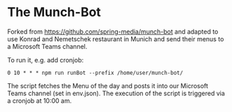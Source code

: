 # The Munch-Bot

Forked from https://github.com/spring-media/munch-bot
and adapted to use Konrad and Nemetschek restaurant in Munich and send their menus to a Microsoft Teams channel.

To run it, e.g. add cronjob:
```
0 10 * * * npm run runBot --prefix /home/user/munch-bot/
```

The script fetches the Menu of the day and posts it into our Microsoft Teams channel (set in env.json).
The execution of the script is triggered via a cronjob at 10:00 am.